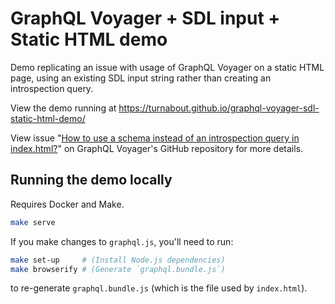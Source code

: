 # GraphQL Voyager + SDL input + Static HTML demo

Demo replicating an issue with usage of GraphQL Voyager on a static HTML page, using an existing SDL input string rather than creating an introspection query.

View the demo running at https://turnabout.github.io/graphql-voyager-sdl-static-html-demo/

View issue "[How to use a schema instead of an introspection query in index.html?](https://github.com/graphql-kit/graphql-voyager/issues/355)" on GraphQL Voyager's GitHub repository for more details.

## Running the demo locally
Requires Docker and Make.

```bash
make serve
```

If you make changes to `graphql.js`, you'll need to run:

```bash
make set-up     # (Install Node.js dependencies)
make browserify # (Generate `graphql.bundle.js`)
```

to re-generate `graphql.bundle.js` (which is the file used by `index.html`).

